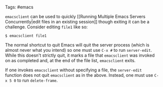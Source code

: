 Tags: #emacs 

`emacsclient` can be used to quickly [[Running Multiple Emacs Servers Concurrently|edit files in an existing session]] though exiting it can be a challenge.  Consider editing `file1` like so:

```shell
$ emacsclient file1
```

The normal shortcut to quit Emacs will quit the server process (which is almost never what you intend) so one must use `C-x #` to run `server-edit`.  While this doesn't strictly quit, it marks a file that `emacsclient` was invoked on as completed and, at the end of the file list, `emacsclient` exits.

If one invokes `emacsclient` without specifying a file, the `server-edit` function does not quit `emacsclient` as in the above.  Instead, one must use `C-x 5 0` to run `delete-frame`.